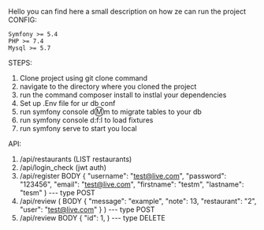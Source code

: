 Hello you can find here a small description on how ze can run the project 
 CONFIG:

    Symfony >= 5.4
    PHP >= 7.4
    Mysql >= 5.7

STEPS:
1) Clone project using git clone command
2) navigate to the directory where you cloned the project 
3) run the command composer install to instlal your dependencies
4) Set up .Env file for ur db conf
5) run symfony console d:m:m to migrate tables to your db
6) run symfony console d:f:l to load fixtures
7) run symfony serve to start you local

API:

1) /api/restaurants (LIST restaurants)
2) /api/login_check (jwt auth)
3) /api/register 
BODY {
   "username": "test@live.com",
   "password": "123456",
   "email": "test@live.com",
   "firstname": "testm",
   "lastname": "tesm"
   ) --- type POST
4) /api/review (
 BODY {
   "message": "example",
   "note": 13,
   "restaurant": "2",
   "user": "test@live.com"
   }
) --- type POST
5) /api/review
BODY {
    "id": 1,
    ) --- type DELETE